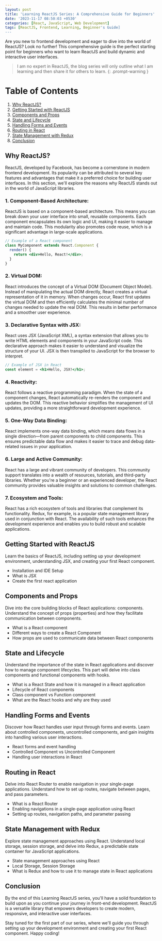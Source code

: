 ```yaml
---
layout: post
title: 'Learning ReactJS Series: A Comprehensive Guide for Beginners'
date: '2023-11-17 08:50:03 +0530'
categories: [React, JavaScript, Web Development]
tags: [ReactJS, Frontend, Learning, Beginner's Guide]
---
```


Are you new to frontend development and eager to dive into the world of ReactJS? Look no further! This comprehensive guide is the perfect starting point for beginners who want to learn ReactJS and build dynamic and interactive user interfaces.

> I am no expert in ReactJS, the blog series will only outline what I am learning and then share it for others to learn. 
{: .prompt-warning }

# Table of Contents

1. [Why ReactJS?](#why-reactjs)
2. [Getting Started with ReactJS](#getting-started-with-reactjs)
3. [Components and Props](#components-and-props)
4. [State and Lifecycle](#state-and-lifecycle)
5. [Handling Forms and Events](#handling-forms-and-events)
6. [Routing in React](#routing-in-react)
7. [State Management with Redux](#state-management-with-redux)
8. [Conclusion](#conclusion)

## Why ReactJS? <a name="why-reactjs"></a>

ReactJS, developed by Facebook, has become a cornerstone in modern frontend development. Its popularity can be attributed to several key features and advantages that make it a preferred choice for building user interfaces. In this section, we'll explore the reasons why ReactJS stands out in the world of JavaScript libraries.

### 1. **Component-Based Architecture:**
   ReactJS is based on a component-based architecture. This means you can break down your user interface into small, reusable components. Each component encapsulates its own logic and UI, making it easier to manage and maintain code. This modularity also promotes code reuse, which is a significant advantage in large-scale applications.

   ```jsx
   // Example of a React component
   class MyComponent extends React.Component {
     render() {
       return <div>Hello, React!</div>;
     }
   }
   ```

### 2. **Virtual DOM:**
   React introduces the concept of a Virtual DOM (Document Object Model). Instead of manipulating the actual DOM directly, React creates a virtual representation of it in memory. When changes occur, React first updates the virtual DOM and then efficiently calculates the minimal number of changes needed to update the real DOM. This results in better performance and a smoother user experience.

### 3. **Declarative Syntax with JSX:**
   React uses JSX (JavaScript XML), a syntax extension that allows you to write HTML elements and components in your JavaScript code. This declarative approach makes it easier to understand and visualize the structure of your UI. JSX is then transpiled to JavaScript for the browser to interpret.

   ```jsx
   // Example of JSX in React
   const element = <h1>Hello, JSX!</h1>;
   ```

### 4. **Reactivity:**
   React follows a reactive programming paradigm. When the state of a component changes, React automatically re-renders the component and updates the DOM. This reactive behavior simplifies the management of UI updates, providing a more straightforward development experience.

### 5. **One-Way Data Binding:**
   React implements one-way data binding, which means data flows in a single direction—from parent components to child components. This ensures predictable data flow and makes it easier to trace and debug data-related issues in your application.

### 6. **Large and Active Community:**
   React has a large and vibrant community of developers. This community support translates into a wealth of resources, tutorials, and third-party libraries. Whether you're a beginner or an experienced developer, the React community provides valuable insights and solutions to common challenges.

### 7. **Ecosystem and Tools:**
   React has a rich ecosystem of tools and libraries that complement its functionality. Redux, for example, is a popular state management library used in conjunction with React. The availability of such tools enhances the development experience and enables you to build robust and scalable applications.

## Getting Started with ReactJS <a name="getting-started-with-reactjs"></a>

Learn the basics of ReactJS, including setting up your development environment, understanding JSX, and creating your first React component.

- Installation and IDE Setup
- What is JSX
- Create the first react application

## Components and Props <a name="components-and-props"></a>

Dive into the core building blocks of React applications: components. Understand the concept of props (properties) and how they facilitate communication between components.

- What is a React component
- Different ways to create a React Component
- How props are used to communicate data between React components

## State and Lifecycle <a name="state-and-lifecycle"></a>

Understand the importance of the state in React applications and discover how to manage component lifecycles. This part will delve into class components and functional components with hooks.

- What is a React State and how it is managed in a React application
- Lifecycle of React components
- Class component vs Function component
- What are the React hooks and why are they used

## Handling Forms and Events <a name="handling-forms-and-events"></a>

Discover how React handles user input through forms and events. Learn about controlled components, uncontrolled components, and gain insights into handling various user interactions.

- React forms and event handling
- Controlled Component vs Uncontrolled Component
- Handling user interactions in React

## Routing in React <a name="routing-in-react"></a>

Delve into React Router to enable navigation in your single-page applications. Understand how to set up routes, navigate between pages, and pass parameters.

- What is a React Router 
- Enabling navigations in a single-page application using React
- Setting up routes, navigation paths, and parameter passing

## State Management with Redux <a name="state-management-with-redux"></a>

Explore state management approaches using React. Understand local storage, session storage, and delve into Redux, a predictable state container for JavaScript applications.

- State management approaches using React
- Local Storage, Session Storage
- What is Redux and how to use it to manage state in React applications

## Conclusion <a name="conclusion"></a>

By the end of this Learning ReactJS series, you'll have a solid foundation to build upon as you continue your journey in front-end development. ReactJS is a versatile library that empowers developers to create modern, responsive, and interactive user interfaces.

Stay tuned for the first part of our series, where we'll guide you through setting up your development environment and creating your first React component. Happy coding!